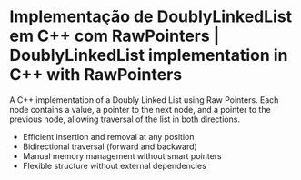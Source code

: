 # Implementação de DoublyLinkedList em C++ com RawPointers | DoublyLinkedList implementation in C++ with RawPointers

A C++ implementation of a Doubly Linked List using Raw Pointers. Each node contains a value, a pointer to the next node, and a pointer to the previous node, allowing traversal of the list in both directions. 

- Efficient insertion and removal at any position 
- Bidirectional traversal (forward and backward) 
- Manual memory management without smart pointers 
- Flexible structure without external dependencies

